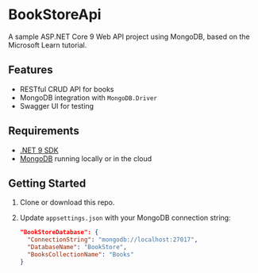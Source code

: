 # BookStoreApi

A sample ASP.NET Core 9 Web API project using MongoDB, based on the Microsoft Learn tutorial.

## Features
- RESTful CRUD API for books
- MongoDB integration with `MongoDB.Driver`
- Swagger UI for testing

## Requirements
- [.NET 9 SDK](https://dotnet.microsoft.com/download)
- [MongoDB](https://www.mongodb.com/try/download/community) running locally or in the cloud

## Getting Started
1. Clone or download this repo.

2. Update `appsettings.json` with your MongoDB connection string:
   ```json
   "BookStoreDatabase": {
     "ConnectionString": "mongodb://localhost:27017",
     "DatabaseName": "BookStore",
     "BooksCollectionName": "Books"
   }
